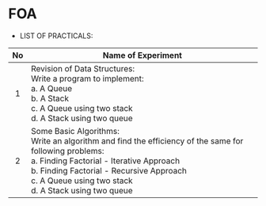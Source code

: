 # FOA

- LIST OF PRACTICALS:

|No|Name of Experiment|
|:----------------:|-------------------------------|
|1|Revision of Data Structures: <br> Write a program to implement: <br> a. A Queue <br> b. A Stack <br> c. A Queue using two stack <br> d. A Stack using two queue |
|2|Some Basic Algorithms: <br> Write an algorithm and find the efficiency of the same for following problems: <br> a. Finding Factorial - Iterative Approach <br> b. Finding Factorial - Recursive Approach <br> c. A Queue using two stack <br> d. A Stack using two queue |
